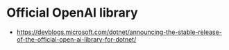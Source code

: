 # Official OpenAI library


*   https://devblogs.microsoft.com/dotnet/announcing-the-stable-release-of-the-official-open-ai-library-for-dotnet/



